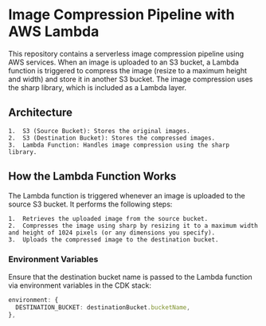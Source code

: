 # Image Compression Pipeline with AWS Lambda

This repository contains a serverless image compression pipeline using AWS services. When an image is uploaded to an S3 bucket, a Lambda function is triggered to compress the image (resize to a maximum height and width) and store it in another S3 bucket. The image compression uses the sharp library, which is included as a Lambda layer.

## Architecture

    1.	S3 (Source Bucket): Stores the original images.
    2.	S3 (Destination Bucket): Stores the compressed images.
    3.	Lambda Function: Handles image compression using the sharp library.

## How the Lambda Function Works

The Lambda function is triggered whenever an image is uploaded to the source S3 bucket. It performs the following steps:

    1.	Retrieves the uploaded image from the source bucket.
    2.	Compresses the image using sharp by resizing it to a maximum width and height of 1024 pixels (or any dimensions you specify).
    3.	Uploads the compressed image to the destination bucket.

### Environment Variables

Ensure that the destination bucket name is passed to the Lambda function via environment variables in the CDK stack:

```typescript
environment: {
  DESTINATION_BUCKET: destinationBucket.bucketName,
},
```
